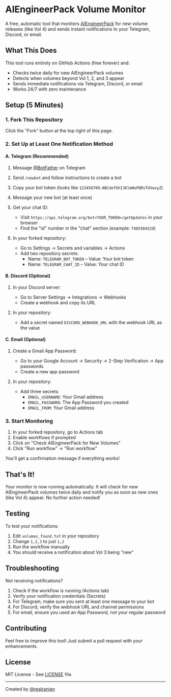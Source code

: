 # AIEngineerPack Volume Monitor

A free, automatic tool that monitors [AIEngineerPack](https://www.aiengineerpack.com/) for new volume releases (like Vol 4) and sends instant notifications to your Telegram, Discord, or email.

## What This Does

This tool runs entirely on GitHub Actions (free forever) and:

- Checks twice daily for new AIEngineerPack volumes
- Detects when volumes beyond Vol 1, 2, and 3 appear
- Sends immediate notifications via Telegram, Discord, or email
- Works 24/7 with zero maintenance

## Setup (5 Minutes)

### 1. Fork This Repository

Click the "Fork" button at the top right of this page.

### 2. Set Up at Least One Notification Method

#### A. Telegram (Recommended)

1. Message [@BotFather](https://t.me/BotFather) on Telegram
2. Send `/newbot` and follow instructions to create a bot
3. Copy your bot token (looks like `123456789:ABCdefGhIJKlmNoPQRsTUVwxyZ`)
4. Message your new bot (at least once)
5. Get your chat ID:
   - Visit `https://api.telegram.org/bot<YOUR_TOKEN>/getUpdates` in your browser
   - Find the "id" number in the "chat" section (example: `7405584529`)

6. In your forked repository:
   - Go to Settings → Secrets and variables → Actions
   - Add two repository secrets:
     - Name: `TELEGRAM_BOT_TOKEN` – Value: Your bot token
     - Name: `TELEGRAM_CHAT_ID` – Value: Your chat ID

#### B. Discord (Optional)

1. In your Discord server:
   - Go to Server Settings → Integrations → Webhooks
   - Create a webhook and copy its URL
   
2. In your repository:
   - Add a secret named `DISCORD_WEBHOOK_URL` with the webhook URL as the value

#### C. Email (Optional)

1. Create a Gmail App Password:
   - Go to your Google Account → Security → 2-Step Verification → App passwords
   - Create a new app password

2. In your repository:
   - Add three secrets:
     - `EMAIL_USERNAME`: Your Gmail address
     - `EMAIL_PASSWORD`: The App Password you created
     - `EMAIL_FROM`: Your Gmail address

### 3. Start Monitoring

1. In your forked repository, go to Actions tab
2. Enable workflows if prompted
3. Click on "Check AIEngineerPack for New Volumes"
4. Click "Run workflow" → "Run workflow"

You'll get a confirmation message if everything works!

## That's It!

Your monitor is now running automatically. It will check for new AIEngineerPack volumes twice daily and notify you as soon as new ones (like Vol 4) appear. No further action needed!

## Testing

To test your notifications:
1. Edit `volumes_found.txt` in your repository
2. Change `1,2,3` to just `1,2`
3. Run the workflow manually
4. You should receive a notification about Vol 3 being "new"

## Troubleshooting

Not receiving notifications?

1. Check if the workflow is running (Actions tab)
2. Verify your notification credentials (Secrets)
3. For Telegram, make sure you sent at least one message to your bot
4. For Discord, verify the webhook URL and channel permissions
5. For email, ensure you used an App Password, not your regular password

## Contributing

Feel free to improve this tool! Just submit a pull request with your enhancements.

## License

MIT License - See [LICENSE](LICENSE) file.

---

Created by [@realranjan](https://github.com/realranjan) 